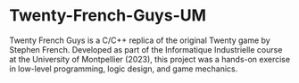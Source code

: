 # Twenty-French-Guys-UM
Twenty French Guys is a C/C++ replica of the original Twenty game by Stephen French. Developed as part of the Informatique Industrielle course at the University of Montpellier (2023), this project was a hands-on exercise in low-level programming, logic design, and game mechanics. 
